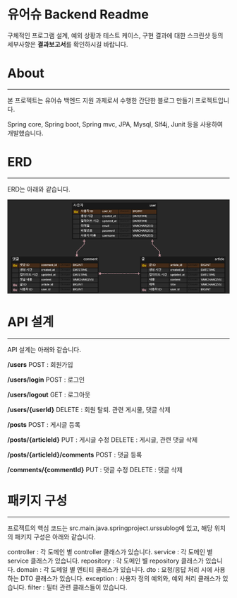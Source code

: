 # 유어슈 Backend Readme

구체적인 프로그램 설계, 예외 상황과 테스트 케이스, 구현 결과에 대한 스크린샷 등의 세부사항은
**결과보고서**를 확인하시길 바랍니다.

# About

---

본 프로젝트는 유어슈 백엔드 지원 과제로서 수행한 간단한 블로그 만들기 프로젝트입니다.

Spring core, Spring boot, Spring mvc, JPA, Mysql, Slf4j, Junit 등을 사용하여 개발했습니다.

# ERD

---

ERD는 아래와 같습니다.

![urssublog.png](urssublog.png)

# API 설계

---

API 설계는 아래와 같습니다.

**/users**
POST : 회원가입

**/users/login**
POST : 로그인

**/users/logout**
GET : 로그아웃

**/users/{userId}**
DELETE : 회원 탈퇴. 관련 게시물, 댓글 삭제

**/posts**
POST : 게시글 등록

**/posts/{articleId}**
PUT : 게시글 수정
DELETE : 게시글, 관련 댓글 삭제

**/posts/{articleId}/comments**
POST : 댓글 등록

**/comments/{commentId}**
PUT : 댓글 수정 DELETE : 댓글 삭제

# 패키지 구성

---

프로젝트의 핵심 코드는 src.main.java.springproject.urssublog에 있고, 해당 위치의 패키지 구성은 아래와 같습니다.

controller : 각 도메인 별 controller 클래스가 있습니다.
service : 각 도메인 별 service 클래스가 있습니다.
repository : 각 도메인 별 repository 클래스가 있습니다.
domain : 각 도메일 별 엔티티 클래스가 있습니다.
dto : 요청/응답 처리 시에 사용하는 DTO 클래스가 있습니다.
exception : 사용자 정의 예외와, 예외 처리 클래스가 있습니다.
filter : 필터 관련 클래스들이 있습니다.